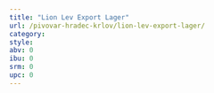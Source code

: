 ```yaml
---
title: "Lion Lev Export Lager"
url: /pivovar-hradec-krlov/lion-lev-export-lager/
category: 
style: 
abv: 0
ibu: 0
srm: 0
upc: 0
---
```


